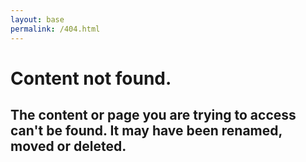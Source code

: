 ```yaml
---
layout: base
permalink: /404.html
---
```


<h1 class="heading heading--large">Content not found.</h1>
<h2 class="heading">The content or page you are trying to access can't be found. It may have been renamed, moved or deleted.</h2>